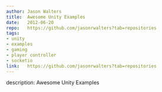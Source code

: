 ```yaml
--- 	
author:	Jason Walters
title:	Awesome Unity Examples
date:	2012-06-20
repo:	https://github.com/jasonrwalters?tab=repositories
tags:	
- unity 
- examples 
- gaming 
- player controller 
- socketio
link:	https://github.com/jasonrwalters?tab=repositories
---	
```

description:	Awesome Unity Examples
